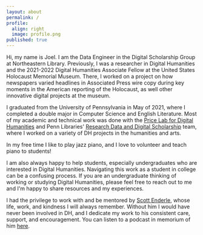 ```yaml
---
layout: about
permalink: /
profile:
  align: right
  image: profile.png
published: true
---
```



Hi, my name is Joel. I am the Data Engineer in the Digital Scholarship Group at Northeastern Library. Previously, I was a researcher in Digital Humanities and the 2021-2022 Digital Humanities Associate Fellow at the United States Holocaust Memorial Museum. There, I worked on a project on how newspapers varied headlines in Associated Press wire copy during key moments in the American reporting of the Holocaust, as well other innovative digital projects at the museum.

I graduated from the University of Pennsylvania in May of 2021, where I completed a double major in Computer Science and English Literature. Most of my academic and technical work was done with the <a href="https://pricelab.sas.upenn.edu/" target="_blank">Price Lab for Digital Humanities</a> and Penn Libraries' <a href="https://guides.library.upenn.edu/digital-scholarship" target="_blank">Research Data and Digital Scholarship</a> team, where I worked on a variety of DH projects in the humanities and arts.

In my free time I like to play jazz piano, and I love to volunteer and teach piano to students!

I am also always happy to help students, especially undergraduates who are interested in Digital Humanities. Navigating this work as a student in college can be a confusing process. If you are an undergraduate thinking of working or studying Digital Humanities, please feel free to reach out to me and I'm happy to share resources and my experiences.

I had the privilege to work with and be mentored by <a href="https://www.english.upenn.edu/people/in-memoriam/jonathan-scott-enderle" target="_blank">Scott Enderle</a>, whose life, work, and kindness I will always remember. Without him I would have never been involved in DH, and I dedicate my work to his consistent care, support, and encouragement. You can listen to a podcast in memorium of him <a href="https://open.spotify.com/episode/2I1LNJwjAj5NomAzFihRgU" target="_blank">here</a>.
